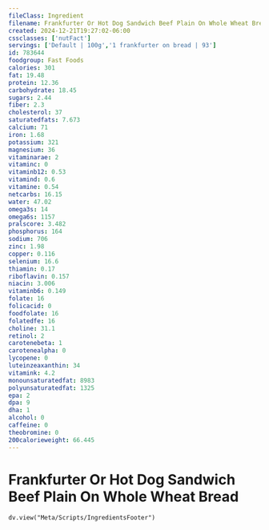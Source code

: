 ```yaml
---
fileClass: Ingredient
filename: Frankfurter Or Hot Dog Sandwich Beef Plain On Whole Wheat Bread
created: 2024-12-21T19:27:02-06:00
cssclasses: ['nutFact']
servings: ['Default | 100g','1 frankfurter on bread | 93']
id: 783644
foodgroup: Fast Foods
calories: 301
fat: 19.48
protein: 12.36
carbohydrate: 18.45
sugars: 2.44
fiber: 2.3
cholesterol: 37
saturatedfats: 7.673
calcium: 71
iron: 1.68
potassium: 321
magnesium: 36
vitaminarae: 2
vitaminc: 0
vitaminb12: 0.53
vitamind: 0.6
vitamine: 0.54
netcarbs: 16.15
water: 47.02
omega3s: 14
omega6s: 1157
pralscore: 3.482
phosphorus: 164
sodium: 706
zinc: 1.98
copper: 0.116
selenium: 16.6
thiamin: 0.17
riboflavin: 0.157
niacin: 3.006
vitaminb6: 0.149
folate: 16
folicacid: 0
foodfolate: 16
folatedfe: 16
choline: 31.1
retinol: 2
carotenebeta: 1
carotenealpha: 0
lycopene: 0
luteinzeaxanthin: 34
vitamink: 4.2
monounsaturatedfat: 8983
polyunsaturatedfat: 1325
epa: 2
dpa: 9
dha: 1
alcohol: 0
caffeine: 0
theobromine: 0
200calorieweight: 66.445
---
```


# Frankfurter Or Hot Dog Sandwich Beef Plain On Whole Wheat Bread

```dataviewjs
dv.view("Meta/Scripts/IngredientsFooter")
```